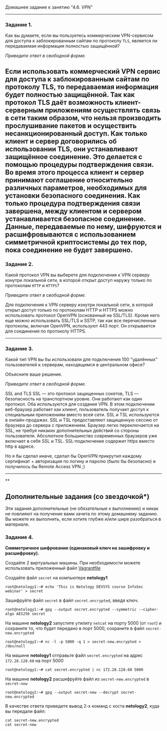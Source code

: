 Домашнее задание к занятию "4.6. VPN"

---

### Задание 1. 

Как вы думаете, если вы пользуетесь коммерческим VPN-сервисом для доступа к заблокированным сайтам по протоколу `TLS`, является ли передаваемая информация полностью защищённой?

*Приведите ответ в свободной форме.*

Если использовать коммерческий VPN сервис для доступа к заблокированным сайтам по протоколу TLS, то передаваемая 
информация будет полностью защищённой. Так как протокол TLS даёт возможность клиент-серверным приложениям осуществлять 
связь в сети таким образом, что нельзя производить прослушивание пакетов и осуществить несанкционированный доступ. Как 
только клиент и сервер договорились об использовании TLS, они устанавливают защищённое соединение. Это делается с помощью 
процедуры подтверждения связи. Во время этого процесса клиент и сервер принимают соглашение относительно различных 
параметров, необходимых для установки безопасного соединения. Как только процедура подтверждения связи завершена, между 
клиентом и сервером устанавливается безопасное соединение. Данные, передаваемые по нему, шифруются и расшифровываются с 
использованием симметричной криптосистемы до тех пор, пока соединение не будет завершено.
---

### Задание 2. 

Какой протокол VPN вы выберете для подключения к VPN серверу изнутри локальной сети, в которой открыт доступ наружу только по протоколам `HTTP` и `HTTPS`?

*Приведите ответ в свободной форме.*

Для подключения к VPN серверу изнутри локальной сети, в которой открыт доступ только по протоколам HTTP и HTTPS можно 
использовать протокол OpenVPN (основанный на SSL/TLS). Кроме него еще можно использовать SSL/TLS и SSTP, так как все 
перечисленные протоколы, включая OpenVPN, используют 443 порт. Он открывается для соединения по протоколу HTTPS.

---

### Задание 3. 

Какой тип VPN вы бы использовали для подключения 100 "удалённых" пользователей к серверам, находящимся в центральном офисе?

Объясните ваше решение.

*Приведите ответ в свободной форме.*

SSL and TLS
SSL — это протокол защищенных сокетов, TLS — безопасность на транспортном уровне. Они работают как один протокол. Оба используются для создания VPN. В этом подключении веб-браузер работает как клиент, пользователь получает доступ к специальным приложениям вместо всей сети.  SSL и TSL используются в онлайн-продажах. SSL и TSL предоставляют защищенную сессию от браузера до сервера с приложением. Браузер легко переключается на SSL, не требуя никаких дополнительных действий со стороны пользователя. Абсолютное большинство современных браузеров уже включает в себя SSL и TSL. SSL-подключение содержит https вместо http в адресе.

Но я бы сделал иначе, сделал бы OpenVPN прикрутил каждому сертификат + авторизация по логину и паролю (было бы безопасно) и получилось бы Remote Access VPN ;)

---


**

## Дополнительные задания (со звездочкой*)
Эти задания дополнительные (не обязательные к выполнению) и никак не повлияют на получение вами зачета по этому домашнему заданию. Вы можете их выполнить, если хотите глубже и/или шире разобраться в материале.


### Задание 4. 

**Симметричное шифрование (одинаковый ключ на зашифровку и расшифровку).**

Создайте 2 виртуальных машины. При необходимости можете использовать приложенный файл [Vagrantfile](https://github.com/netology-code/snet-homeworks/blob/main/4-06-Vagrantfile)

Создайте файл `secret` на компьютере  **netology1**

```
root@netology1:~# echo 'This is Netology DEVSYS course InfoSec webinar' > secret
```

Зашифруйте файл `secret` в файл `secret.encrypted`, введя ключ.

```
root@netology1:~# gpg --output secret.encrypted --symmetric --cipher-algo AES256 secret
```

На машине **netology2** запустите утилиту `netcat` на порту 5000 (от `root`) и сохраните то, что будет передано в порт 5000, сохраните в файл `secret-new.encrypted`

```
root@netology2:~# nc -l -p 5000 -q 1 > secret-new.encrypted < /dev/null
```

На машине **netology1** отправьте файл `secret.encrypted` на адрес `172.28.128.60` на порт 5000

```
root@netology1:~# cat secret.encrypted | nc 172.28.128.60 5000
```

На машине **netology2** расшифруйте файл из `secret-new.encrypted` в `secret-new`

```
root@netology2:~# gpg --output secret-new --decrypt secret-new.encrypted
```

В качестве ответа приведите вывод 2-х команд с хоста **netology2**, куда вы передали файл:
```
cat secret-new.encrypted
cat secret-new
```
